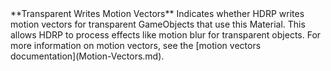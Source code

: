 <tr>
<td>**Transparent Writes Motion Vectors**</td>
<td>Indicates whether HDRP writes motion vectors for transparent GameObjects that use this Material. This allows HDRP to process effects like motion blur for transparent objects. For more information on motion vectors, see the [motion vectors documentation](Motion-Vectors.md).</td>
</tr>

